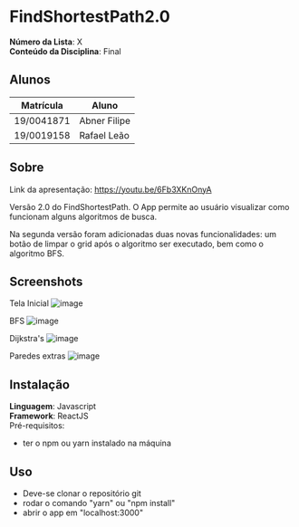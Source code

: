 # FindShortestPath2.0

**Número da Lista**: X<br>
**Conteúdo da Disciplina**: Final<br>

## Alunos

| Matrícula  | Aluno        |
| ---------- | ------------ |
| 19/0041871 | Abner Filipe |
| 19/0019158 | Rafael Leão  |

## Sobre
Link da apresentação: https://youtu.be/6Fb3XKnOnyA

Versão 2.0 do FindShortestPath. O App permite ao usuário visualizar como funcionam alguns algoritmos de busca.

Na segunda versão foram adicionadas duas novas funcionalidades: um botão de limpar o grid após o algoritmo ser executado, bem como o algoritmo BFS.

## Screenshots
Tela Inicial
![image](https://user-images.githubusercontent.com/54643266/138795236-31f97609-d647-443c-9848-5be047b97298.png)

BFS
![image](https://user-images.githubusercontent.com/54643266/138795276-09e64c7b-c44c-4bba-b13c-593833b0b2b1.png)

Dijkstra's
![image](https://user-images.githubusercontent.com/54643266/138795329-ac8174f9-6f55-40b7-8ac3-8a9d1a8a3ef6.png)

Paredes extras
![image](https://user-images.githubusercontent.com/54643266/138795384-f199a441-523b-453e-8c42-24233f8460c8.png)

## Instalação

**Linguagem**: Javascript<br>
**Framework**: ReactJS<br>
Pré-requisitos:
  - ter o npm ou yarn instalado na máquina

## Uso
- Deve-se clonar o repositório git
- rodar o comando "yarn" ou "npm install"
- abrir o app em "localhost:3000"
